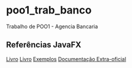 # poo1_trab_banco

Trabalho de POO1 - Agencia Bancaria

## Referências JavaFX
[Livro](https://pt.br1lib.org/book/18121467/2ab497 "The Definitive Guide - JavaFX17")
[Livro](https://pt.br1lib.org/book/5441594/64c7e1 "Mastering JavaFX10")
[Exemplos](https://github.com/jjenkov/javafx-examples)
[Documentação Extra-oficial](https://fxdocs.github.io/docs/html5)


